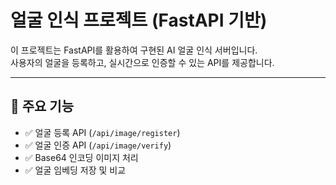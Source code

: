 # 얼굴 인식 프로젝트 (FastAPI 기반)

이 프로젝트는 FastAPI를 활용하여 구현된 AI 얼굴 인식 서버입니다.  
사용자의 얼굴을 등록하고, 실시간으로 인증할 수 있는 API를 제공합니다.

---

## 🚀 주요 기능

- ✅ 얼굴 등록 API (`/api/image/register`)
- ✅ 얼굴 인증 API (`/api/image/verify`)
- ✅ Base64 인코딩 이미지 처리
- ✅ 얼굴 임베딩 저장 및 비교
